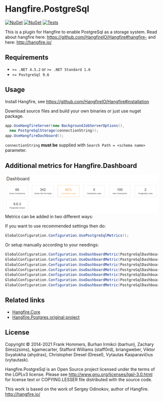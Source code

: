 
# Hangfire.PostgreSql
[![NuGet](https://img.shields.io/nuget/v/Hangfire.PostgreSql.ahydrax)](https://www.nuget.org/packages/Hangfire.PostgreSql.ahydrax/)
[![NuGet](https://img.shields.io/nuget/dt/Hangfire.PostgreSql.ahydrax)](https://www.nuget.org/packages/Hangfire.PostgreSql.ahydrax/)
[![Tests](https://github.com/ahydrax/Hangfire.PostgreSql/actions/workflows/build-and-test.yml/badge.svg)](https://github.com/ahydrax/Hangfire.PostgreSql/actions/workflows/build-and-test.yml)

This is a plugin for Hangfire to enable PostgreSql as a storage system.
Read about hangfire here: https://github.com/HangfireIO/Hangfire#hangfire-
and here: http://hangfire.io/

## Requirements
* `>= .NET 4.5.2` or `>= .NET Standard 1.6`
* `>= PostgreSql 9.6`

## Usage
Install Hangfire, see https://github.com/HangfireIO/Hangfire#installation

Download source files and build your own binaries or just use nuget package.

```csharp
app.UseHangfireServer(new BackgroundJobServerOptions(), 
  new PostgreSqlStorage(connectionString));
app.UseHangfireDashboard();
```
`connectionString` **must be** supplied with `Search Path = <schema name>` parameter.

## Additional metrics for Hangfire.Dashboard
![dashboard](content/dashboard.png)
Metrics can be added in two different ways:

If you want to use recommended settings then do:

```csharp
GlobalConfiguration.Configuration.UsePostgreSqlMetrics();
```

Or setup manually according to your needings:
```csharp
GlobalConfiguration.Configuration.UseDashboardMetric(PostgreSqlDashboardMetrics.MaxConnections);
GlobalConfiguration.Configuration.UseDashboardMetric(PostgreSqlDashboardMetrics.ActiveConnections);
GlobalConfiguration.Configuration.UseDashboardMetric(PostgreSqlDashboardMetrics.DistributedLocksCount);
GlobalConfiguration.Configuration.UseDashboardMetric(PostgreSqlDashboardMetrics.PostgreSqlLocksCount);
GlobalConfiguration.Configuration.UseDashboardMetric(PostgreSqlDashboardMetrics.CacheHitsPerRead);
GlobalConfiguration.Configuration.UseDashboardMetric(PostgreSqlDashboardMetrics.PostgreSqlServerVersion);
GlobalConfiguration.Configuration.UseDashboardMetric(PostgreSqlDashboardMetrics.ConnectionUsageRatio);
```

## Related links

* [Hangfire.Core](https://github.com/HangfireIO/Hangfire)
* [Hangfire.Postgres original project](https://github.com/frankhommers/Hangfire.PostgreSql)

## License

Copyright © 2014-2021 Frank Hommers, Burhan Irmikci (barhun), Zachary Sims(zsims), kgamecarter, Stafford Williams (staff0rd), briangweber, Viktor Svyatokha (ahydrax), Christopher Dresel (Dresel), Vytautas Kasparavičius (vytautask).

Hangfire.PostgreSql is an Open Source project licensed under the terms of the LGPLv3 license. Please see http://www.gnu.org/licenses/lgpl-3.0.html for license text or COPYING.LESSER file distributed with the source code.

This work is based on the work of Sergey Odinokov, author of Hangfire. <http://hangfire.io/>
